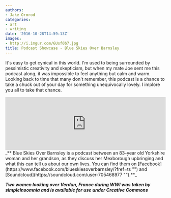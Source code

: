 ```yaml
---
authors:
- Jake Ormrod
categories:
- art
- writing
date: '2016-10-28T14:59:13Z'
images:
- http://i.imgur.com/GUsf0b7.jpg
title: Podcast Showcase - Blue Skies Over Barnsley
---
```

It's easy to get cynical in this world. I'm used to being surrounded by pessimistic creativity and skepticism, but when my mate Joe sent me this podcast along, it was impossible to feel anything but calm and warm. Looking back to time that many don't remember, this podcast is a chance to take a chuck out of your day for something unequivocally lovely. I implore you all to take that chance.

<iframe width="100%" height="166" scrolling="no" frameborder="no" src="https://w.soundcloud.com/player/?url=https%3A//api.soundcloud.com/tracks/289970835&amp;color=ff5500&amp;auto_play=false&amp;hide_related=false&amp;show_comments=true&amp;show_user=true&amp;show_reposts=false"></iframe>
_**
Blue Skies Over Barnsley is a podcast between an 83-year old Yorkshire woman and her grandson, as they discuss her Mexborough upbringing and what this can tell us about our own lives. You can find them on [Facebook](https://www.facebook.com/blueskiesoverbarnsley/?fref=ts "") and [Soundcloud](https://soundcloud.com/user-705468977 "").**_


**_Two women looking over Verdun, France during WWI was taken by simpleinsomnia and is available for use under Creative Commons_**